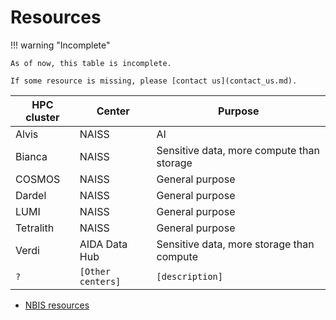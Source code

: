 # Resources

!!! warning "Incomplete"

    As of now, this table is incomplete. 

    If some resource is missing, please [contact us](contact_us.md).

HPC cluster | Center                 | Purpose
------------|------------------------|----------------------------------------------
Alvis       | NAISS                  | AI
Bianca      | NAISS                  | Sensitive data, more compute than storage
COSMOS      | NAISS                  | General purpose
Dardel      | NAISS                  | General purpose
LUMI        | NAISS                  | General purpose
Tetralith   | NAISS                  | General purpose
Verdi       | AIDA Data Hub          | Sensitive data, more storage than compute
`?`         | `[Other centers]`      | `[description]`


- [NBIS resources](https://nbis.se/services/computational-resources)
